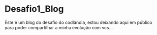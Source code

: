 # Desafio1_Blog

Este é um blog do desafio do codlândia, estou deixando aqui em público para poder compartilhar a minha evolução com vcs...
